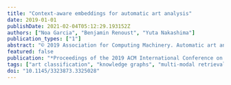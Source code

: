 ```yaml
---
title: "Context-aware embeddings for automatic art analysis"
date: 2019-01-01
publishDate: 2021-02-04T05:12:29.193152Z
authors: ["Noa Garcia", "Benjamin Renoust", "Yuta Nakashima"]
publication_types: ["1"]
abstract: "© 2019 Association for Computing Machinery. Automatic art analysis aims to classify and retrieve artistic representations from a collection of images by using computer vision and machine learning techniques. In this work, we propose to enhance visual representations from neural networks with contextual artistic information. Whereas visual representations are able to capture information about the content and the style of an artwork, our proposed context-aware embeddings additionally encode relationships between different artistic attributes, such as author, school, or historical period. We design two different approaches for using context in automatic art analysis. In the first one, contextual data is obtained through a multi-task learning model, in which several attributes are trained together to find visual relationships between elements. In the second approach, context is obtained through an art-specific knowledge graph, which encodes relationships between artistic attributes. An exhaustive evaluation of both of our models in several art analysis problems, such as author identification, type classification, or cross-modal retrieval, show that performance is improved by up to 7.3% in art classification and 37.24% in retrieval when context-aware embeddings are used."
featured: false
publication: "*Proceedings of the 2019 ACM International Conference on Multimedia Retrieval (ICMR)*"
tags: ["art classification", "knowledge graphs", "multi-modal retrieval", "buddha", "kbqa"]
doi: "10.1145/3323873.3325028"
---
```


